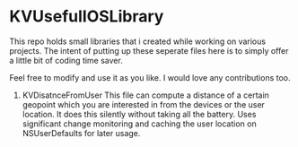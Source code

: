 # KVUsefulIOSLibrary
This repo holds small libraries that i created while working on various projects. The intent of putting up these seperate files here is to simply offer a little bit of coding time saver.

Feel free to modify and use it as you like. I would love any contributions too.

1. KVDisatnceFromUser 
  This file can compute a distance of a certain geopoint which you are interested in from the devices or the user location. It does this silently without taking all the battery.
Uses significant change monitoring and caching the user location on NSUserDefaults for later usage.


